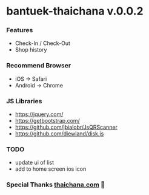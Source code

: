# bantuek-thaichana v.0.0.2

### Features
* Check-In / Check-Out
* Shop history

### Recommend Browser
* iOS -> Safari
* Android -> Chrome

### JS Libraries
* https://jquery.com/
* https://getbootstrap.com/
* https://github.com/jbialobr/JsQRScanner
* https://github.com/diewland/disk.js

### TODO
* update ui of list
* add to home screen ios icon

### Special Thanks <a href='https://www.thaichana.com'>thaichana.com</a> 🙏
